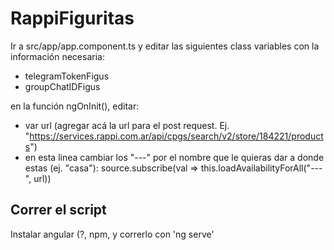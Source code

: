 # RappiFiguritas

Ir a src/app/app.component.ts y editar las siguientes class variables con la información necesaria:

- telegramTokenFigus
- groupChatIDFigus

en la función ngOnInit(), editar:
- var url (agregar acá la url para el post request. Ej. "https://services.rappi.com.ar/api/cpgs/search/v2/store/184221/products")
- en esta linea cambiar los "---" por el nombre que le quieras dar a donde estas (ej. "casa"):
    source.subscribe(val => this.loadAvailabilityForAll("---", url))
    
  
## Correr el script

Instalar angular (?, npm, y correrlo con 'ng serve'
